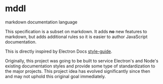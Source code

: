 # mddl

markdown documentation language

This specification is a subset on markdown. It adds **no** new features to markdown, but adds additional rules so it is easier to author JavaScript documentation.

This is directly inspired by Electron Docs [style-guide](https://github.com/electron/electron/blob/master/docs/styleguide.md). 

Originally, this project was going to be built to service Electron's and Node's existing documentation styles and provide some type of standardization to the major projects. This project idea has evolved significantly since then and may not uphold this original goal immediately.
